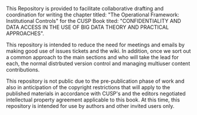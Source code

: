 This Repository is provided to facilitate collaborative drafting and coordination for writing the chapter titled: "The Operational Framework: Institutional Controls" for the CUSP Book tited: "CONFIDENTIALITY AND DATA ACCESS 
IN THE USE OF BIG DATA THEORY AND PRACTICAL APPROACHES".  

This repository is intended to reduce the need for meetings and emails by making good use of issues tickets and the wiki.  In addition, once we sort out a common approach to the main sections and who will take the lead for each, the normal distrbuted version control and managing multiuser content contributions. 

This repository is not public due to the pre-publication phase of work and also in anticipation of the copyright restrictions that will apply to the published materials in accordance with CUSP's and the editors negotiated intellectual property agreement applicable to this book. At this time, this repository is intended for use by authors and other invited users only.  
